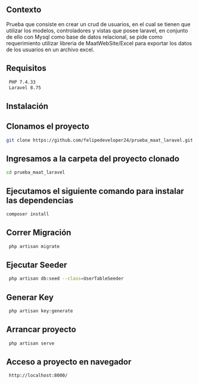 ## Contexto
Prueba que consiste en crear un crud de usuarios, en el cual se tienen que utilizar los modelos, controladores y vistas que posee laravel, en conjunto de ello con Mysql como base de datos relacional, se pide como requerimiento utilizar libreria de MaatWebSite/Excel para exportar los datos de los usuarios en un archivo excel.

## Requisitos
```bash
 PHP 7.4.33
 Laravel 8.75
```

## Instalación

## Clonamos el proyecto
```bash
git clone https://github.com/felipedeveloper24/prueba_maat_laravel.git
```

## Ingresamos a la carpeta del proyecto clonado
```bash
cd prueba_maat_laravel
```

## Ejecutamos el siguiente comando para instalar las dependencias

```bash
composer install
```

## Correr Migración

```bash
 php artisan migrate
```

## Ejecutar Seeder

```bash
 php artisan db:seed --class=UserTableSeeder
```

## Generar Key

```bash
 php artisan key:generate
```
## Arrancar proyecto

```bash
 php artisan serve
```
## Acceso a proyecto en navegador

```bash
 http://localhost:8000/
```